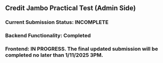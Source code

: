 ## Credit Jambo Practical Test (Admin Side)

### Current Submission Status: INCOMPLETE
### Backend Functionality: Completed
### Frontend: IN PROGRESS. The final updated submission will be completed no later than 1/11/2025 3PM.
